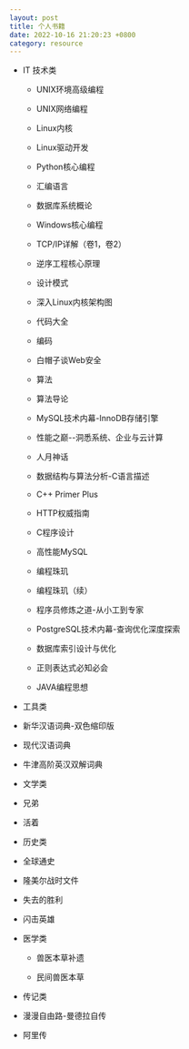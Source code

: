```yaml
---
layout: post
title: 个人书籍
date: 2022-10-16 21:20:23 +0800
category: resource
---
```


* IT 技术类

  - UNIX环境高级编程

  - UNIX网络编程
 
  - Linux内核

  - Linux驱动开发

  - Python核心编程

  - 汇编语言

  - 数据库系统概论

  - Windows核心编程

  - TCP/IP详解（卷1，卷2）

  - 逆序工程核心原理

  - 设计模式

  - 深入Linux内核架构图
  
  - 代码大全

  - 编码

  - 白帽子谈Web安全

  - 算法

  - 算法导论

  - MySQL技术内幕-InnoDB存储引擎

  - 性能之巅--洞悉系统、企业与云计算

  - 人月神话

  - 数据结构与算法分析-C语言描述

  - C++ Primer Plus

  - HTTP权威指南

  - C程序设计

  - 高性能MySQL

  - 编程珠玑

  - 编程珠玑（续）

  - 程序员修炼之道-从小工到专家

  - PostgreSQL技术内幕-查询优化深度探索

  - 数据库索引设计与优化

  - 正则表达式必知必会

  - JAVA编程思想
 

 * 工具类
  - 新华汉语词典-双色缩印版

  - 现代汉语词典

  - 牛津高阶英汉双解词典

 * 文学类

  - 兄弟

  - 活着


 * 历史类

  - 全球通史

  - 隆美尔战时文件

  - 失去的胜利

  - 闪击英雄

* 医学类

  - 兽医本草补遗

  - 民间兽医本草

 * 传记类

  - 漫漫自由路-曼德拉自传

  - 阿里传
